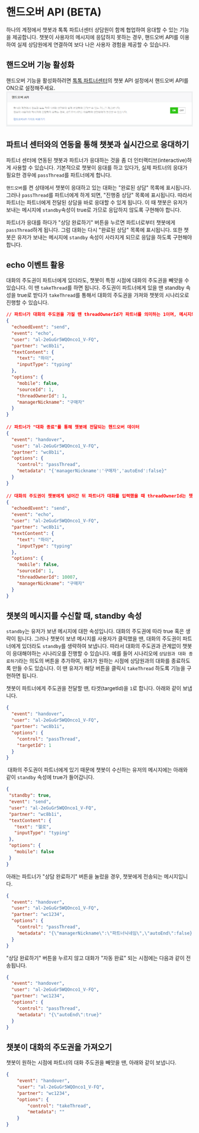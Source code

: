 # 핸드오버 API (BETA)

하나의 계정에서 챗봇과 톡톡 파트너센터 상담원이 함께 협업하여 응대할 수 있는 기능을 제공합니다.
챗봇이 사용자의 메시지에 응답하지 못하는 경우, 핸드오버 API를 이용하여 실제 상담원에게 연결하여 보다 나은 사용자 경험을 제공할 수 있습니다. 

## 핸드오버 기능 활성화 

핸드오버 기능을 활성화하려면 [톡톡 파트너센터](https://partner.talk.naver.com/)의 챗봇 API 설정에서 핸드오버 API를 ON으로 설정해주세요.
![composite_message](/images/handover-switch.png)

## 파트너 센터와의 연동을 통해 챗봇과 실시간으로 응대하기

 파트너 센터에 연동된 챗봇과 파트너가 응대하는 것을 좀 더 인터랙티브(interactive)하게 사용할 수 있습니다. 기본적으로 챗봇이 응대를 하고 있다가, 실제 파트너의 응대가 필요한 경우에 `passThread`를 파트너에게 합니다.

 `핸드오버`를 켠 상태에서 챗봇이 응대하고 있는 대화는 "완료된 상담" 목록에 표시됩니다. 그러나 `passThread`를 파트너에게 하게 되면, "진행중 상담" 목록에 표시됩니다. 따라서 파트너는 파트너에게 전달된 상담을 바로 응대할 수 있게 됩니다. 이 때 챗봇은 유저가 보내는 메시지에 `standby`속성이 true로 가므로 응답하지 않도록 구현해야 합니다. 

 파트너가 응대를 하다가 "상담 완료하기" 버튼을 누르면 파트너로부터 챗봇에게 `passThread`하게 됩니다. 그럼 대화는 다시 "완료된 상담" 목록에 표시됩니다. 또한 챗봇은 유저가 보내는 메시지에 `standby` 속성이 사라지게 되므로 응답을 하도록 구현해야 합니다.

## echo 이벤트 활용

 대화의 주도권이 파트너에게 있더라도, 챗봇이 특정 시점에 대화의 주도권을 빼앗을 수 있습니다. 이 땐 `takeThread`를 하면 됩니다. 주도권이 파트너에게 있을 땐 standby 속성을 true로 받다가 `takeThread`를 통해서 대화의 주도권을 가져와 챗봇의 시나리오로 진행할 수 있습니다. 

```json
// 파트너가 대화의 주도권을 가질 땐 threadOwnerId가 파트너를 의미하는 1이며, 메시지의 주체인 sourceId도 1입니다.
{
  "echoedEvent": "send",
  "event": "echo",
  "user": "al-2eGuGr5WQOnco1_V-FQ",
  "partner": "wc8b1i",
  "textContent": {
    "text": "하이",
    "inputType": "typing"
  },
  "options": {
    "mobile": false,
    "sourceId": 1,
    "threadOwnerId": 1,
    "managerNickname": "구매자"
  }
}

// 파트너가 "대화 종료"를 통해 챗봇에 전달되는 핸드오버 데이터
{
  "event": "handover",
  "user": "al-2eGuGr5WQOnco1_V-FQ",
  "partner": "wc8b1i",
  "options": {
    "control": "passThread",
    "metadata": "{'managerNickname':'구매자','autoEnd':false}"
  }
}

// 대화의 주도권이 챗봇에게 넘어간 뒤 파트너가 대화를 입력했을 때 threadOwnerId는 챗봇의 시퀀스이며, 메시지의 주체인 sourceId는 파트너인 1입니다.
{
  "echoedEvent": "send",
  "event": "echo",
  "user": "al-2eGuGr5WQOnco1_V-FQ",
  "partner": "wc8b1i",
  "textContent": {
    "text": "하이",
    "inputType": "typing"
  },
  "options": {
    "mobile": false,
    "sourceId": 1,
    "threadOwnerId": 10007,
    "managerNickname": "구매자"
  }
}
```


## 챗봇의 메시지를 수신할 때, standby 속성

 `standby`는 유저가 보낸 메시지에 대한 속성입니다. 대화의 주도권에 따라 true 혹은 생략이 됩니다. 그러나 챗봇이 보낸 메시지를 사용자가 클릭했을 땐, 대화의 주도권이 파트너에게 있더라도 `standby`를 생략하여 보냅니다. 따라서 대화의 주도권과 관계없이 챗봇이 응대해야하는 시나리오를 진행할 수 있습니다. 예를 들어 시나리오에 `상담원과 대화 종료하기`라는 의도의 버튼을 추가하여, 유저가 원하는 시점에 상담원과의 대화를 종료하도록 만들 수도 있습니다. 이 땐 유저가 해당 버튼을 클릭시 `takeThread` 하도록 기능을 구현하면 됩니다.

 챗봇이 파트너에게 주도권을 전달할 땐, 타겟(targetId)을 `1`로 합니다. 아래와 같이 보냅니다.

```json
{
  "event": "handover",
  "user": "al-2eGuGr5WQOnco1_V-FQ",
  "partner": "wc8b1i",
  "options": {
    "control": "passThread",
    "targetId": 1
  }
}
```

 대화의 주도권이 파트너에게 있기 때문에 챗봇이 수신하는 유저의 메시지에는 아래와 같이 `standby` 속성에 true가 들어갑니다.
 ```json
{
  "standby": true,
  "event": "send",
  "user": "al-2eGuGr5WQOnco1_V-FQ",
  "partner": "wc8b1i",
  "textContent": {
    "text": "헬로",
    "inputType": "typing"
  },
  "options": {
    "mobile": false
  }
}
```

 아래는 파트너가 "상담 완료하기" 버튼을 눌렀을 경우, 챗봇에게 전송되는 메시지입니다.

```json
{
  "event": "handover",
  "user": "al-2eGuGr5WQOnco1_V-FQ",
  "partner": "wc1234",
  "options": {
    "control": "passThread",
    "metadata": "{\"managerNickname\":\"파트너닉네임\",\"autoEnd\":false}"
  }
}
```
 
 "상담 완료하기" 버튼을 누르지 않고 대화가 "자동 완료" 되는 시점에는 다음과 같이 전송됩니다.
```json
{
  "event": "handover",
  "user": "al-2eGuGr5WQOnco1_V-FQ",
  "partner": "wc1234",
  "options": {
    "control": "passThread",
    "metadata": "{\"autoEnd\":true}"
  }
}
```

## 챗봇이 대화의 주도권을 가져오기
 챗봇이 원하는 시점에 파트너의 대화 주도권을 빼앗을 땐, 아래와 같이 보냅니다.
```json
{
    "event": "handover",
    "user": "al-2eGuGr5WQOnco1_V-FQ",
    "partner": "wc1234",
    "options": {
        "control": "takeThread",
        "metadata": ""
    }
}
```

